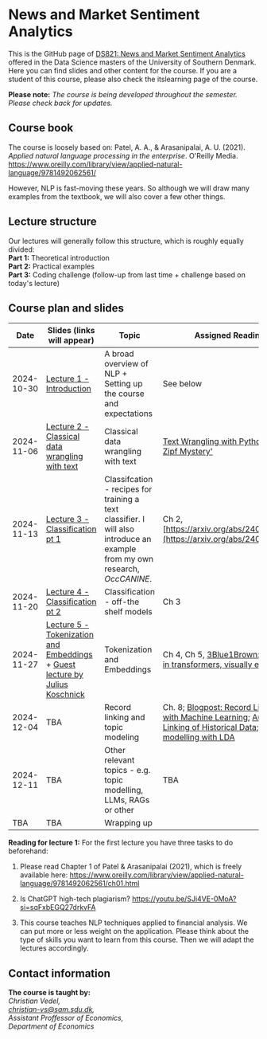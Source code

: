 # News and Market Sentiment Analytics
This is the GitHub page of [DS821: News and Market Sentiment Analytics](https://odin.sdu.dk/sitecore/index.php?a=fagbesk&id=156413&lang=en) offered in the Data Science masters of the University of Southern Denmark. Here you can find slides and other content for the course. If you are a student of this course, please also check the itslearning page of the course.  

**Please note:** *The course is being developed throughout the semester. Please check back for updates.*
## Course book
The course is loosely based on:
Patel, A. A., & Arasanipalai, A. U. (2021). _Applied natural language processing in the enterprise_. O'Reilly Media. https://www.oreilly.com/library/view/applied-natural-language/9781492062561/

However, NLP is fast-moving these years. So although we will draw many examples from the textbook, we will also cover a few other things. 

## Lecture structure
Our lectures will generally follow this structure, which is roughly equally divided:  
**Part 1:** Theoretical introduction  
**Part 2:** Practical examples  
**Part 3:** Coding challenge (follow-up from last time + challenge based on today's lecture)

## Course plan and slides
| Date| Slides (links will appear)| Topic | Assigned Reading | Coding challenge |
| ---------- | ------------------------------------------------------------------------------------------------------------------------------------------------------------------ | ----------------------------------------------------------------- | ------------------------------------------------------------------------------------------------------------------------------------------------------------------------------------------------------------ | ------------ | 
| 2024-10-30 | [Lecture 1 - Introduction](https://raw.githack.com/christianvedels/News_and_Market_Sentiment_Analytics/refs/heads/main/Lecture%201%20-%20Introduction/Slides.html) | A broad overview of NLP + Setting up the course and expectations  | See below | [Coding_challenge 1](https://github.com/christianvedels/News_and_Market_Sentiment_Analytics/blob/main/Lecture%201%20-%20Introduction/Coding_challenge1.md) [Solution 1](https://github.com/christianvedels/News_and_Market_Sentiment_Analytics/blob/main/Lecture%201%20-%20Introduction/Coding_challenge_solution.py) |
| 2024-11-06 | [Lecture 2 - Classical data wrangling with text](https://raw.githack.com/christianvedels/News_and_Market_Sentiment_Analytics/refs/heads/main/Lecture%202%20-%20Data%20wrangling%20with%20text/Slides.html) | Classical data wrangling with text | [Text Wrangling with Python](https://blog.devgenius.io/text-wrangling-with-python-a-comprehensive-guide-to-nlp-and-nltk-f7553e713291) ['The Zipf Mystery'](https://youtu.be/fCn8zs912OE?si=xVMA63kt9M99Qvjx) | [Coding_challenge 2](https://github.com/christianvedels/News_and_Market_Sentiment_Analytics/blob/main/Lecture%202%20-%20Data%20wrangling%20with%20text/Coding_challenge_lecture2.md) [Solution 2](https://github.com/christianvedels/News_and_Market_Sentiment_Analytics/blob/main/Lecture%202%20-%20Data%20wrangling%20with%20text/Coding_challenge_solution.py) | 
| 2024-11-13 | [Lecture 3 - Classification pt 1](https://raw.githack.com/christianvedels/News_and_Market_Sentiment_Analytics/refs/heads/main/Lecture%203%20-%20Classification%20pt%201/Slides.html) | Classifcation - recipes for training a text classifier. I will also introduce an example from my own research, *OccCANINE*. | Ch 2, [https://arxiv.org/abs/2402.13604](https://arxiv.org/abs/2402.13604) | [Coding_challenge 3](https://github.com/christianvedels/News_and_Market_Sentiment_Analytics/blob/main/Lecture%203%20-%20Classification%20pt%201/Coding_challenge_lecture3.md) [Solution 3](https://github.com/christianvedels/News_and_Market_Sentiment_Analytics/blob/main/Lecture%203%20-%20Classification%20pt%201/Coding_challenge_lecture3_solution.py) | 
| 2024-11-20 | [Lecture 4 - Classification pt 2](https://raw.githack.com//christianvedels/News_and_Market_Sentiment_Analytics/refs/heads/main/Lecture%204%20-%20Classification%20pt%202/Slides.html) | Classification - off-the shelf models | Ch 3 | [Coding_challenge 4](https://github.com/christianvedels/News_and_Market_Sentiment_Analytics/blob/main/Lecture%204%20-%20Classification%20pt%202/Coding_challenge_lecture4.md) [Solution 4 (by Tue Larsen)](https://youtu.be/gvysw5Hspx0?si=D3WLYb5Tdr20LPzB) |
| 2024-11-27 | [Lecture 5 - Tokenization and Embeddings](https://raw.githack.com//christianvedels/News_and_Market_Sentiment_Analytics/refs/heads/main/Lecture%205%20-%20Tokenization%20and%20embeddings/Slides.html) + [Guest lecture by Julius Koschnick](https://github.com/christianvedels/News_and_Market_Sentiment_Analytics/blob/main/Lecture%205%20-%20Tokenization%20and%20embeddings/Slides-Julius-Koschnick.pdf) | Tokenization and Embeddings | Ch 4, Ch 5, [3Blue1Brown: Attention in transformers, visually explained](https://youtu.be/eMlx5fFNoYc?si=HtfNuNlO4Y0e3olH) | [Coding_challenge 5](https://github.com/christianvedels/News_and_Market_Sentiment_Analytics/blob/main/Lecture%205%20-%20Tokenization%20and%20embeddings/Coding_challenge_lecture5.md)
| 2024-12-04 | TBA                                                                                                                                                                | Record linking and topic modeling                         | Ch. 8; [Blogpost: Record Linkage with Machine Learning](https://blog.damavis.com/en/record-linkage-with-machine-learning/); [Automated Linking of Historical Data](https://www.nber.org/papers/w25825); [Topic modelling with LDA](https://towardsdatascience.com/latent-dirichlet-allocation-lda-9d1cd064ffa2) |
| 2024-12-11 | TBA                                                                                                                                                                | Other relevant topics - e.g. topic modelling, LLMs, RAGs or other | TBA                                                                                                                                                                                                          |
| TBA | TBA                                                                                                                                                                | Wrapping up                                                       |                                                                                                                                                                                                              |


**Reading for lecture 1:**
For the first lecture you have three tasks to do beforehand:

1. Please read Chapter 1 of Patel & Arasanipalai (2021), which is freely available here: https://www.oreilly.com/library/view/applied-natural-language/9781492062561/ch01.html

2. Is ChatGPT high-tech plagiarism? https://youtu.be/SJi4VE-0MoA?si=sqFxbEGQ27drkvFA  

3. This course teaches NLP techniques applied to financial analysis. We can put more or less weight on the application. Please think about the type of skills you want to learn from this course. Then we will adapt the lectures accordingly.


## Contact information
**The course is taught by:**  
*Christian Vedel,*  
*christian-vs@sam.sdu.dk,*  
*Assistant Proffessor of Economics,*  
*Department of Economics*  
